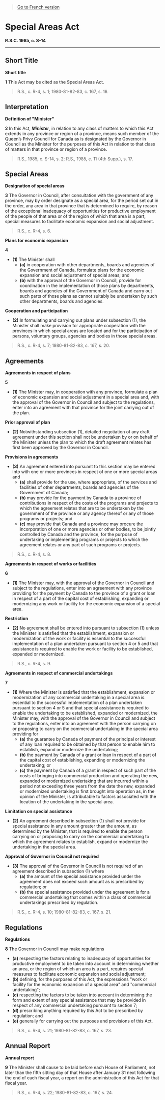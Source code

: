 > [Go to French version](/fr/Lois/Lois%20révisées%20du%20Canada/S/S-14.md)

# Special Areas Act

**R.S.C. 1985, c. S-14**


----------



## Short Title



**Short title**

**1** This Act may be cited as the Special Areas Act.
> R.S., c. R-4, s. 1; 1980-81-82-83, c. 167, s. 19.





## Interpretation



**Definition of "Minister"**

**2** In this Act, ***Minister***, in relation to any class of matters to which this Act extends in any province or region of a province, means such member of the Queen’s Privy Council for Canada as is designated by the Governor in Council as the Minister for the purposes of this Act in relation to that class of matters in that province or region of a province.
> R.S., 1985, c. S-14, s. 2; R.S., 1985, c. 11 (4th Supp.), s. 17.





## Special Areas



**Designation of special areas**

**3** The Governor in Council, after consultation with the government of any province, may by order designate as a special area, for the period set out in the order, any area in that province that is determined to require, by reason of the exceptional inadequacy of opportunities for productive employment of the people of that area or of the region of which that area is a part, special measures to facilitate economic expansion and social adjustment.
> R.S., c. R-4, s. 6.





**Plans for economic expansion**

**4** 

- **(1)** The Minister shall
	- **(a)** in cooperation with other departments, boards and agencies of the Government of Canada, formulate plans for the economic expansion and social adjustment of special areas; and
	- **(b)** with the approval of the Governor in Council, provide for coordination in the implementation of those plans by departments, boards and agencies of the Government of Canada and carry out such parts of those plans as cannot suitably be undertaken by such other departments, boards and agencies.

**Cooperation and participation**

- **(2)** In formulating and carrying out plans under subsection (1), the Minister shall make provision for appropriate cooperation with the provinces in which special areas are located and for the participation of persons, voluntary groups, agencies and bodies in those special areas.
> R.S., c. R-4, s. 7; 1980-81-82-83, c. 167, s. 20.





## Agreements



**Agreements in respect of plans**

**5** 

- **(1)** The Minister may, in cooperation with any province, formulate a plan of economic expansion and social adjustment in a special area and, with the approval of the Governor in Council and subject to the regulations, enter into an agreement with that province for the joint carrying out of the plan.

**Prior approval of plan**

- **(2)** Notwithstanding subsection (1), detailed negotiation of any draft agreement under this section shall not be undertaken by or on behalf of the Minister unless the plan to which the draft agreement relates has first been approved by the Governor in Council.

**Provisions in agreements**

- **(3)** An agreement entered into pursuant to this section may be entered into with one or more provinces in respect of one or more special areas and
	- **(a)** shall provide for the use, where appropriate, of the services and facilities of other departments, boards and agencies of the Government of Canada;
	- **(b)** may provide for the payment by Canada to a province of contributions in respect of the costs of the programs and projects to which the agreement relates that are to be undertaken by the government of the province or any agency thereof or any of those programs or projects; and
	- **(c)** may provide that Canada and a province may procure the incorporation of one or more agencies or other bodies, to be jointly controlled by Canada and the province, for the purpose of undertaking or implementing programs or projects to which the agreement relates or any part of such programs or projects.
> R.S., c. R-4, s. 8.





**Agreements in respect of works or facilities**

**6** 

- **(1)** The Minister may, with the approval of the Governor in Council and subject to the regulations, enter into an agreement with any province providing for the payment by Canada to the province of a grant or loan in respect of a part of the capital cost of establishing, expanding or modernizing any work or facility for the economic expansion of a special area.

**Restriction**

- **(2)** No agreement shall be entered into pursuant to subsection (1) unless the Minister is satisfied that the establishment, expansion or modernization of the work or facility is essential to the successful implementation of a plan undertaken pursuant to section 4 or 5 and that assistance is required to enable the work or facility to be established, expanded or modernized.
> R.S., c. R-4, s. 9.





**Agreements in respect of commercial undertakings**

**7** 

- **(1)** Where the Minister is satisfied that the establishment, expansion or modernization of any commercial undertaking in a special area is essential to the successful implementation of a plan undertaken pursuant to section 4 or 5 and that special assistance is required to enable the undertaking to be established, expanded or modernized, the Minister may, with the approval of the Governor in Council and subject to the regulations, enter into an agreement with the person carrying on or proposing to carry on the commercial undertaking in the special area providing for
	- **(a)** the guarantee by Canada of payment of the principal or interest of any loan required to be obtained by that person to enable him to establish, expand or modernize the undertaking;
	- **(b)** the payment by Canada of a grant or loan in respect of a part of the capital cost of establishing, expanding or modernizing the undertaking; or
	- **(c)** the payment by Canada of a grant in respect of such part of the costs of bringing into commercial production and operating the new, expanded or modernized undertaking that are incurred within a period not exceeding three years from the date the new, expanded or modernized undertaking is first brought into operation as, in the opinion of the Minister, is attributable to factors associated with the location of the undertaking in the special area.

**Limitation on special assistance**

- **(2)** An agreement described in subsection (1) shall not provide for special assistance in any amount greater than the amount, as determined by the Minister, that is required to enable the person carrying on or proposing to carry on the commercial undertaking to which the agreement relates to establish, expand or modernize the undertaking in the special area.

**Approval of Governor in Council not required**

- **(3)** The approval of the Governor in Council is not required of an agreement described in subsection (1) where
	- **(a)** the amount of the special assistance provided under the agreement does not exceed such amount as is prescribed by regulation; or
	- **(b)** the special assistance provided under the agreement is for a commercial undertaking that comes within a class of commercial undertakings prescribed by regulation.
> R.S., c. R-4, s. 10; 1980-81-82-83, c. 167, s. 21.





## Regulations



**Regulations**

**8** The Governor in Council may make regulations
- **(a)** respecting the factors relating to inadequacy of opportunities for productive employment to be taken into account in determining whether an area, or the region of which an area is a part, requires special measures to facilitate economic expansion and social adjustment;
- **(b)** defining, for the purposes of this Act, the expressions "work or facility for the economic expansion of a special area" and "commercial undertaking";
- **(c)** respecting the factors to be taken into account in determining the form and extent of any special assistance that may be provided in respect of any commercial undertaking pursuant to section 7;
- **(d)** prescribing anything required by this Act to be prescribed by regulation; and
- **(e)** generally for carrying out the purposes and provisions of this Act.
> R.S., c. R-4, s. 21; 1980-81-82-83, c. 167, s. 23.





## Annual Report



**Annual report**

**9** The Minister shall cause to be laid before each House of Parliament, not later than the fifth sitting day of that House after January 31 next following the end of each fiscal year, a report on the administration of this Act for that fiscal year.
> R.S., c. R-4, s. 22; 1980-81-82-83, c. 167, s. 24.



